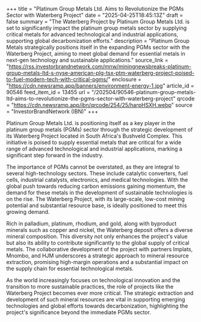 +++
title = "Platinum Group Metals Ltd. Aims to Revolutionize the PGMs Sector with Waterberg Project"
date = "2025-04-25T18:45:13Z"
draft = false
summary = "The Waterberg Project by Platinum Group Metals Ltd. is set to significantly impact the platinum group metals sector by supplying critical metals for advanced technological and industrial applications, supporting global decarbonization efforts."
description = "Platinum Group Metals strategically positions itself in the expanding PGMs sector with the Waterberg Project, aiming to meet global demand for essential metals in next-gen technology and sustainable applications."
source_link = "https://rss.investorbrandnetwork.com/mnw/miningnewsbreaks-platinum-group-metals-ltd-s-nyse-american-plg-tsx-ptm-waterberg-project-poised-to-fuel-modern-tech-with-critical-pgms/"
enclosure = "https://cdn.newsramp.app/banners/environment-energy-1.jpg"
article_id = 90546
feed_item_id = 13455
url = "/202504/90546-platinum-group-metals-ltd-aims-to-revolutionize-the-pgms-sector-with-waterberg-project"
qrcode = "https://cdn.newsramp.app/ibn/qrcode/254/25/harpHSXH.webp"
source = "InvestorBrandNetwork (IBN)"
+++

<p>Platinum Group Metals Ltd. is positioning itself as a key player in the platinum group metals (PGMs) sector through the strategic development of its Waterberg Project located in South Africa's Bushveld Complex. This initiative is poised to supply essential metals that are critical for a wide range of advanced technological and industrial applications, marking a significant step forward in the industry.</p><p>The importance of PGMs cannot be overstated, as they are integral to several high-technology sectors. These include catalytic converters, fuel cells, industrial catalysts, electronics, and medical technologies. With the global push towards reducing carbon emissions gaining momentum, the demand for these metals in the development of sustainable technologies is on the rise. The Waterberg Project, with its large-scale, low-cost mining potential and substantial resource base, is ideally positioned to meet this growing demand.</p><p>Rich in palladium, platinum, rhodium, and gold, along with byproduct minerals such as copper and nickel, the Waterberg deposit offers a diverse mineral composition. This diversity not only enhances the project's value but also its ability to contribute significantly to the global supply of critical metals. The collaborative development of the project with partners Implats, Mnombo, and HJM underscores a strategic approach to mineral resource extraction, promising high-margin operations and a substantial impact on the supply chain for essential technological metals.</p><p>As the world increasingly focuses on technological innovation and the transition to more sustainable practices, the role of projects like the Waterberg Project becomes ever more critical. The strategic extraction and development of such mineral resources are vital in supporting emerging technologies and global efforts towards decarbonization, highlighting the project's significance beyond the immediate PGMs sector.</p>